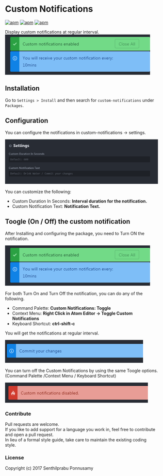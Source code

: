 # Custom Notifications

[![apm](https://img.shields.io/apm/v/custom-notifications.svg?style=flat-square)](https://atom.io/packages/custom-notifications)
[![apm](https://img.shields.io/apm/dm/custom-notifications.svg?style=flat-square)](https://atom.io/packages/custom-notifications)
[![apm](https://img.shields.io/apm/l/custom-notifications.svg?style=flat-square)](https://atom.io/packages/custom-notifications)

Display custom notifications at regular interval.  
![Starting Custom Notifications](screenshots/starting_custom_notification.png)

## Installation

Go to `Settings > Install` and then search for `custom-notifications` under `Packages`.

## Configuration

You can configure the notifications in custom-notifications -> settings.

![Configuration Screen](screenshots/configuration.png)

You can customize the following:
 * Custom Duration In Seconds: **Interval duration for the notification.**
 * Custom Notification Text: **Notification Text.**

## Toogle (On / Off) the custom notification

 After Installing and configuring the package, you need to Turn ON the notification.

![Starting Custom Notifications](screenshots/starting_custom_notification.png)

 For both Turn On and Turn Off the notification, you can do any of the following.

  * Command Palette: **Custom Notifications: Toggle**
  * Context Menu: **Right Click in Atom Editor -> Toggle Custom Notifications**
  * Keyboard Shortcut: **ctrl-shift-c**

You will get the notifications at regular interval.

![Custom Notifications](screenshots/notification.png)

You can turn off the Custom Notifications by using the same Toogle options.  
(Command Palette /Context Menu / Keyboard Shortcut)

![Stopping Custom Notifications](screenshots/stoping_custom_notification.png)

### Contribute

Pull requests are welcome.  
If you like to add support for a language you work in, feel free to contribute and open a pull request.  
In lieu of a formal style guide, take care to maintain the existing coding style.

### License

Copyright (c) 2017 Senthilprabu Ponnusamy
